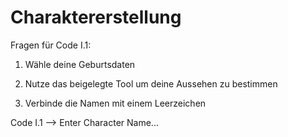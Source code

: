 <h1> Charaktererstellung </h1>

Fragen für Code I.1:

1. Wähle deine Geburtsdaten

2. Nutze das beigelegte Tool um deine Aussehen zu bestimmen

3. Verbinde die Namen mit einem Leerzeichen

Code I.1 --> Enter Character Name...
